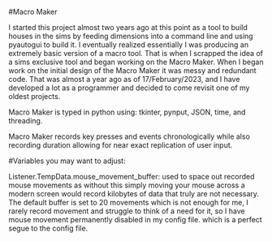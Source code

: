 #Macro Maker

I started this project almost two years ago at this point as a tool to
build houses in the sims by feeding dimensions into a command line and using
pyautogui to build it. I eventually realized essentially I was producing an extremely
basic version of a macro tool. That is when I scrapped the idea of a sims exclusive tool
and began working on the Macro Maker. When I began work on the initial design of the 
Macro Maker it was messy and redundant code. That was almost a year ago as of 17/February/2023,
and I have developed a lot as a programmer and decided to come revisit one of my oldest projects.

Macro Maker is typed in python using: tkinter, pynput, JSON, time, and threading.

Macro Maker records key presses and events chronologically while also recording duration
allowing for near exact replication of user input.

#Variables you may want to adjust:

Listener.TempData.mouse_movement_buffer: used to space out recorded mouse movements
as without this simply moving your mouse across a modern screen would record kilobytes of
data that truly are not necessary. The default buffer is set to 20 movements which is
not enough for me, I rarely record movement and struggle to think of a need for it, so I have
mouse movement permanently disabled in my config file. which is a perfect segue to the config file.
